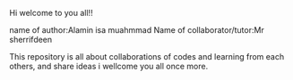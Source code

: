 Hi welcome to you all!!

name of author:Alamin isa muahmmad
Name of collaborator/tutor:Mr sherrifdeen

This repository is all about collaborations of codes and learning from each others,
and share ideas i wellcome you all once more. 
